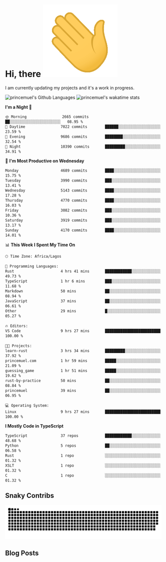 # Hi, there <img src='/assets/wave.gif' alt='Just saying hello' />

<!--
**princemuel/princemuel** is a ✨ _special_ ✨ repository because its `README.md` (this file) appears on your GitHub profile.

Here are some ideas to get you started:

- 🔭 I’m currently working on ...
- 🌱 I’m currently learning ...
- 👯 I’m looking to collaborate on ...
- 🤔 I’m looking for help with ...
- 💬 Ask me about ...
- 📫 How to reach me: ...
- 😄 Pronouns: ...
- ⚡ Fun fact: ...
-->

I am currently updating my projects and it's a work in progress.

![princemuel's Github Languages](https://github-readme-stats.vercel.app/api/top-langs/?username=princemuel&text_color=586069&layout=compact&hide_border=true&title_color=0366d6&count_private=true&include_all_commits=true&theme=tokyonight&show_icons=true)
![princemuel's wakatime stats](https://github-readme-stats.vercel.app/api/wakatime?username=princemuel&text_color=586069&layout=compact&hide_border=true&title_color=0366d6&count_private=true&include_all_commits=true&theme=tokyonight&show_icons=true)

<!--START_SECTION:waka-->
**I'm a Night 🦉** 

```text
🌞 Morning                2665 commits        ██░░░░░░░░░░░░░░░░░░░░░░░   08.95 % 
🌆 Daytime                7022 commits        ██████░░░░░░░░░░░░░░░░░░░   23.59 % 
🌃 Evening                9686 commits        ████████░░░░░░░░░░░░░░░░░   32.54 % 
🌙 Night                  10390 commits       █████████░░░░░░░░░░░░░░░░   34.91 % 
```
📅 **I'm Most Productive on Wednesday** 

```text
Monday                   4689 commits        ████░░░░░░░░░░░░░░░░░░░░░   15.75 % 
Tuesday                  3990 commits        ███░░░░░░░░░░░░░░░░░░░░░░   13.41 % 
Wednesday                5143 commits        ████░░░░░░░░░░░░░░░░░░░░░   17.28 % 
Thursday                 4770 commits        ████░░░░░░░░░░░░░░░░░░░░░   16.03 % 
Friday                   3082 commits        ███░░░░░░░░░░░░░░░░░░░░░░   10.36 % 
Saturday                 3919 commits        ███░░░░░░░░░░░░░░░░░░░░░░   13.17 % 
Sunday                   4170 commits        ████░░░░░░░░░░░░░░░░░░░░░   14.01 % 
```


📊 **This Week I Spent My Time On** 

```text
🕑︎ Time Zone: Africa/Lagos

💬 Programming Languages: 
Rust                     4 hrs 41 mins       ████████████░░░░░░░░░░░░░   49.73 % 
TypeScript               1 hr 6 mins         ███░░░░░░░░░░░░░░░░░░░░░░   11.68 % 
Markdown                 50 mins             ██░░░░░░░░░░░░░░░░░░░░░░░   08.94 % 
JavaScript               37 mins             ██░░░░░░░░░░░░░░░░░░░░░░░   06.61 % 
Other                    29 mins             █░░░░░░░░░░░░░░░░░░░░░░░░   05.27 % 

🔥 Editors: 
VS Code                  9 hrs 27 mins       █████████████████████████   100.00 % 

🐱‍💻 Projects: 
learn-rust               3 hrs 34 mins       █████████░░░░░░░░░░░░░░░░   37.92 % 
princemuel.com           1 hr 59 mins        █████░░░░░░░░░░░░░░░░░░░░   21.09 % 
guessing_game            1 hr 51 mins        █████░░░░░░░░░░░░░░░░░░░░   19.62 % 
rust-by-practice         50 mins             ██░░░░░░░░░░░░░░░░░░░░░░░   08.84 % 
princemuel               39 mins             ██░░░░░░░░░░░░░░░░░░░░░░░   06.95 % 

💻 Operating System: 
Linux                    9 hrs 27 mins       █████████████████████████   100.00 % 
```

**I Mostly Code in TypeScript** 

```text
TypeScript               37 repos            ████████████░░░░░░░░░░░░░   48.68 % 
Python                   5 repos             ██░░░░░░░░░░░░░░░░░░░░░░░   06.58 % 
Rust                     1 repo              ░░░░░░░░░░░░░░░░░░░░░░░░░   01.32 % 
XSLT                     1 repo              ░░░░░░░░░░░░░░░░░░░░░░░░░   01.32 % 
C                        1 repo              ░░░░░░░░░░░░░░░░░░░░░░░░░   01.32 % 
```




<!--END_SECTION:waka-->

## Snaky Contribs

<img src='/assets/github-snake-dark.svg' alt='Snaky Contributions' />

## Blog Posts

<!-- BLOG-POST-LIST:START -->
<!-- BLOG-POST-LIST:END -->
